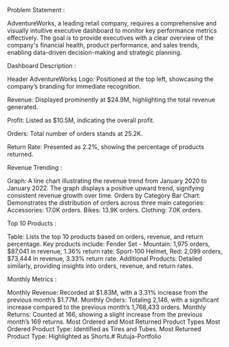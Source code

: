 Problem Statement :

AdventureWorks, a leading retail company, requires a comprehensive and visually intuitive executive dashboard to monitor key performance metrics effectively. The goal is to provide executives with a clear overview of the company's financial health, product performance, and sales trends, enabling data-driven decision-making and strategic planning.

Dashboard Description :

Header
AdventureWorks Logo: Positioned at the top left, showcasing the company’s branding for immediate recognition.

Revenue: Displayed prominently at $24.9M, highlighting the total revenue generated.

Profit: Listed as $10.5M, indicating the overall profit.

Orders: Total number of orders stands at 25.2K.

Return Rate: Presented as 2.2%, showing the percentage of products returned.

Revenue Trending :

Graph: A line chart illustrating the revenue trend from January 2020 to January 2022. The graph displays a positive upward trend, signifying consistent revenue growth over time.
Orders by Category
Bar Chart: Demonstrates the distribution of orders across three main categories:
Accessories: 17.0K orders.
Bikes: 13.9K orders.
Clothing: 7.0K orders.

Top 10 Products :

Table: Lists the top 10 products based on orders, revenue, and return percentage. Key products include:
Fender Set - Mountain: 1,975 orders, $87,041 in revenue, 1.36% return rate.
Sport-100 Helmet, Red: 2,099 orders, $73,444 in revenue, 3.33% return rate.
Additional Products: Detailed similarly, providing insights into orders, revenue, and return rates.

Monthly Metrics :

Monthly Revenue: Recorded at $1.83M, with a 3.31% increase from the previous month’s $1.77M.
Monthly Orders: Totaling 2,146, with a significant increase compared to the previous month’s 1,768,433 orders.
Monthly Returns: Counted at 166, showing a slight increase from the previous month’s 169 returns.
Most Ordered and Most Returned Product Types
Most Ordered Product Type: Identified as Tires and Tubes.
Most Returned Product Type: Highlighted as Shorts.# Rutuja-Portfolio
